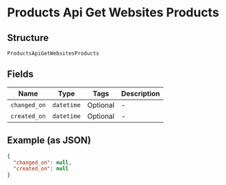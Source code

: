 
# Products Api Get Websites Products

## Structure

`ProductsApiGetWebsitesProducts`

## Fields

| Name | Type | Tags | Description |
|  --- | --- | --- | --- |
| `changed_on` | `datetime` | Optional | - |
| `created_on` | `datetime` | Optional | - |

## Example (as JSON)

```json
{
  "changed_on": null,
  "created_on": null
}
```

